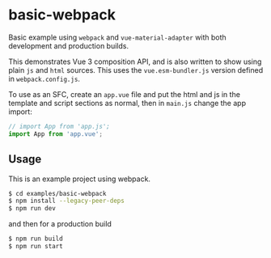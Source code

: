 # basic-webpack

Basic example using `webpack` and `vue-material-adapter` with both development and production builds.

This demonstrates Vue 3 composition API, and is also written to show using plain `js` and `html` sources. This uses the `vue.esm-bundler.js` version defined in `webpack.config.js`.

To use as an SFC, create an `app.vue` file and put the html and js in the template and script sections as normal, then in `main.js` change the app import:

```javascript
// import App from 'app.js';
import App from 'app.vue';
```

## Usage

This is an example project using webpack.

```bash
$ cd examples/basic-webpack
$ npm install --legacy-peer-deps
$ npm run dev
```

and then for a production build

```bash
$ npm run build
$ npm run start
```
